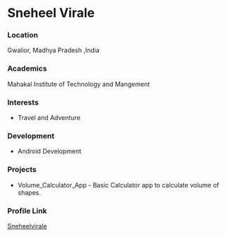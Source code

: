 # Sneheel Virale

### Location

Gwalior, Madhya Pradesh ,India

### Academics

Mahakal Institute of Technology and Mangement

### Interests

- Travel and Adventure

### Development

- Android Development

### Projects

- Volume_Calculator_App - Basic Calculator app to calculate volume of shapes.

### Profile Link

[Sneheelvirale](https://github.com/Sneheelvirale)